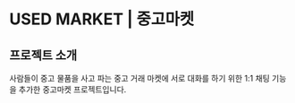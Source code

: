 # USED MARKET | 중고마켓

프로젝트 소개
---
사람들이 중고 물품을 사고 파는 중고 거래 마켓에 서로 대화를 하기 위한 1:1 채팅 기능을 추가한 중고마켓 프로젝트입니다. 
